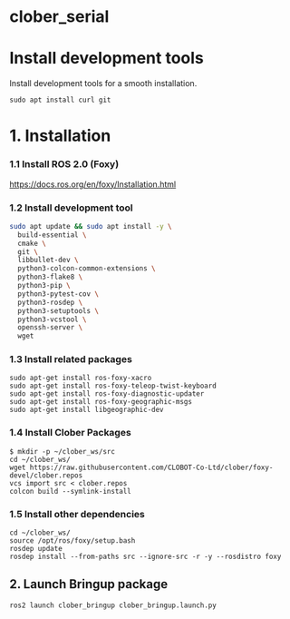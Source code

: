 # clober_serial

# Install development tools
Install development tools for a smooth installation.
```
sudo apt install curl git
```

# 1. Installation
### 1.1 Install ROS 2.0 (Foxy)
https://docs.ros.org/en/foxy/Installation.html

### 1.2 Install development tool
```bash
sudo apt update && sudo apt install -y \
  build-essential \
  cmake \
  git \
  libbullet-dev \
  python3-colcon-common-extensions \
  python3-flake8 \
  python3-pip \
  python3-pytest-cov \
  python3-rosdep \
  python3-setuptools \
  python3-vcstool \
  openssh-server \
  wget
```

### 1.3 Install related packages
```
sudo apt-get install ros-foxy-xacro
sudo apt-get install ros-foxy-teleop-twist-keyboard
sudo apt-get install ros-foxy-diagnostic-updater
sudo apt-get install ros-foxy-geographic-msgs
sudo apt-get install libgeographic-dev
```

### 1.4 Install Clober Packages
```
$ mkdir -p ~/clober_ws/src
cd ~/clober_ws/
wget https://raw.githubusercontent.com/CLOBOT-Co-Ltd/clober/foxy-devel/clober.repos
vcs import src < clober.repos
colcon build --symlink-install
```

### 1.5 Install other dependencies
```
cd ~/clober_ws/
source /opt/ros/foxy/setup.bash
rosdep update
rosdep install --from-paths src --ignore-src -r -y --rosdistro foxy
```

## 2. Launch Bringup package
```bash
ros2 launch clober_bringup clober_bringup.launch.py
```

